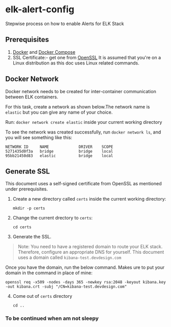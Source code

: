 # elk-alert-config
Stepwise process on how to enable Alerts for ELK Stack
## Prerequisites
1. [Docker](https://docs.docker.com/engine/install/ubuntu/) and [Docker Compose](https://docs.docker.com/compose/install/linux/)
2. SSL Certificate:- get one from [OpenSSL](https://www.openssl.org/)
It is assumed that you're on a Linux distribution as this doc uses Linux related commands.

## Docker Network
Docker network needs to be created for inter-container communication between ELK containers.

For this task, create a network as shown below.The network name is `elastic` but you can give any name of your choice.

Run: `docker network create elastic` inside your current working directory

To see the network was created successfully, run `docker network ls`, and you will see something like this:

```
NETWORK ID     NAME             DRIVER    SCOPE
5271435d0f3a   bridge           bridge    local
95bb21450d83   elastic          bridge    local
```
## Generate SSL
This document uses a self-signed certificate from OpenSSL as mentioned under prerequisites.

1. Create a new directory called `certs` inside the current working directory:
   
   `mkdir -p certs`

3. Change the current drectory to `certs`:
   
   `cd certs`

5. Generate the SSL.

> Note: You need to have a registered domain to route your ELK stack. Therefore, configure an appropriate DNS for yourself. This document uses a domain called `kibana-test.devdesign.com`

Once you have the domain, run the below command. Makes ure to put your domain in the command in place of mine:

`openssl req -x509 -nodes -days 365 -newkey rsa:2048 -keyout kibana.key -out kibana.crt -subj "/CN=kibana-test.devdesign.com"`

4. Come out of `certs` directory

   `cd ..`

### To be continued when am not sleepy
